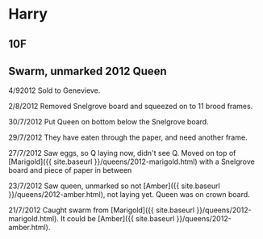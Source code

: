 # Harry

## 10F

## Swarm, unmarked 2012 Queen

4/92012 Sold to Genevieve.

2/8/2012 Removed Snelgrove board and squeezed on to 11 brood frames.

30/7/2012 Put Queen on bottom below the Snelgrove board.

29/7/2012 They have eaten through the paper, and need another frame.

27/7/2012 Saw eggs, so Q laying now, didn't see Q.  Moved on top of [Marigold]({{ site.baseurl }}/queens/2012-marigold.html) with a Snelgrove board and piece of paper in between

23/7/2012 Saw queen, unmarked so not [Amber]({{ site.baseurl }}/queens/2012-amber.html), not laying yet.  Queen was on crown board.

21/7/2012 Caught swarm from [Marigold]({{ site.baseurl }}/queens/2012-marigold.html). It could be [Amber]({{ site.baseurl }}/queens/2012-amber.html). 
